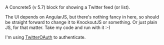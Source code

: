 A Concrete5 (v 5.7) block for showing a Twitter feed (or list). 

The UI depends on AngularJS, but there's nothing fancy in here, so should be straight forward to change it to KnockoutJS or something. Or just plain JS, for that matter. Take my code and run with it :-)

I'm using <a href="https://twitteroauth.com">TwitterOAuth</a> to authenticate. 